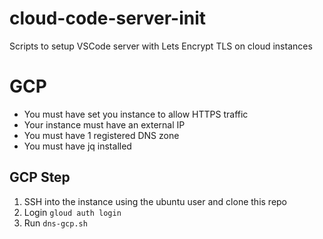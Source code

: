 # cloud-code-server-init
Scripts to setup VSCode server with Lets Encrypt TLS on cloud instances

# GCP
- You must have set you instance to allow HTTPS traffic
- Your instance must have an external IP
- You must have 1 registered DNS zone
- You must have jq installed
## GCP Step
1. SSH into the instance using the ubuntu user and clone this repo
2. Login `gloud auth login`
2. Run `dns-gcp.sh`